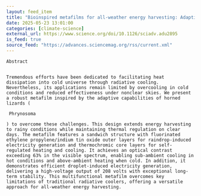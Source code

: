 ```yaml
---
layout: feed_item
title: "Bioinspired metafilms for all-weather energy harvesting: Adaptive thermal regulation and raindrop electricity generation | Science Advances"
date: 2025-05-23 13:01:00
categories: [climate-science]
external_url: https://www.science.org/doi/10.1126/sciadv.adu2895
is_feed: true
source_feed: "https://advances.sciencemag.org/rss/current.xml"
---
```



 
  
   
    Abstract
   
   
    Tremendous efforts have been dedicated to facilitating heat dissipation into cold universe through radiative cooling. Nevertheless, its applications remain limited by overcooling in cold conditions and reduced effectiveness under nonclear skies. We present a robust metafilm inspired by the adaptive capabilities of horned lizards (
    
     Phrynosoma
    
    ) to overcome these challenges. This design extends energy harvesting to rainy conditions while maintaining thermal regulation on clear days. The metafilm features a sandwich structure with fluorinated ethylene propylene/indium tin oxide outer layers for raindrop-induced electricity generation and thermochromic core layers for self-regulated heating and cooling. It achieves an optical contrast exceeding 63% in the visible spectrum, enabling sub-ambient cooling in hot conditions and above-ambient heating when cold. In addition, it demonstrates efficient droplet-induced electricity generation, delivering a high-voltage output of 208 volts with exceptional long-term stability. This multifunctional metafilm overcomes key limitations of traditional radiative coolers, offering a versatile approach for all-weather energy harvesting.
   
  
 

